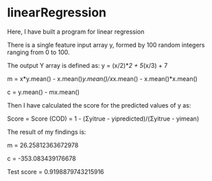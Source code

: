 # linearRegression
Here, I have built a program for linear regression


There is a single feature input array y, formed by 100 random integers ranging from 0 to 100.


The output Y array is defined as: y = (x/2)**2 + 5*(x/3) + 7


m = x*y.mean() - x.mean()*y.mean()/x*x.mean() - x.mean()*x.mean()


c = y.mean() - mx.mean()


Then I have calculated the score for the predicted values of y as:


Score = Score (COD) = 1 - (Σyitrue - yipredicted)/(Σyitrue - yimean)


The result of my findings is: 


m = 26.25812363672978


c = -353.083439176678


Test score = 0.9198879743215916
